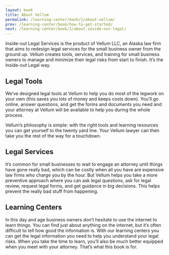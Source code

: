```yaml
---
layout: book
title: About Vellum
permalink: /learning-center/book/1/about-vellum/
prev: /learning-center/book/how-to-get-started/
next: /learning-center/book/1/about-inside-out-legal/
---
```


Inside-out Legal Ser­vices is the prod­uct of Vel­lum LLC, an Alaska law firm that aims to redesign legal ser­vices for the small busi­ness owner from the ground up. Vel­lum cre­ates tools, ser­vices, and train­ing for small busi­ness own­ers to man­age and min­i­mize their legal risks from start to fin­ish. It’s the Inside-out Legal way.

<h2>Legal Tools</h2> 

We’ve designed legal tools at Vel­lum to help you do most of the leg­work on your own (this saves you lots of money and keeps costs down). You’ll go online, answer ques­tions, and get the forms and doc­u­ments you need and your attor­ney at Vel­lum will be avail­able to help you dur­ing the whole process.

Vellum’s phi­los­o­phy is sim­ple: with the right tools and learn­ing resources you can get your­self to the twenty yard line. Your Vel­lum lawyer can then take you the rest of the way for a touchdown.

<h2>Legal Ser­vices</h2>  

It’s com­mon for small busi­nesses to wait to engage an attor­ney until things have gone really bad, which can be costly when all you have are expen­sive law firms who charge you by the hour. But Vel­lum helps you take a more pre­ven­tive approach where you can ask legal ques­tions, ask for legal review, request legal forms, and get guid­ance in big deci­sions. This helps pre­vent the really bad stuff from happening.

<h2>Learn­ing Centers</h2>  

In this day and age busi­ness own­ers don’t hes­i­tate to use the inter­net to learn things. You can find just about any­thing on the inter­net, but it’s often dif­fi­cult to tell how good the infor­ma­tion is. With our learn­ing cen­ters you can get the legal infor­ma­tion you need to help you under­stand your legal risks. When you take the time to learn, you’ll also be much bet­ter equipped when you meet with your attor­ney. That’s what this book is for.